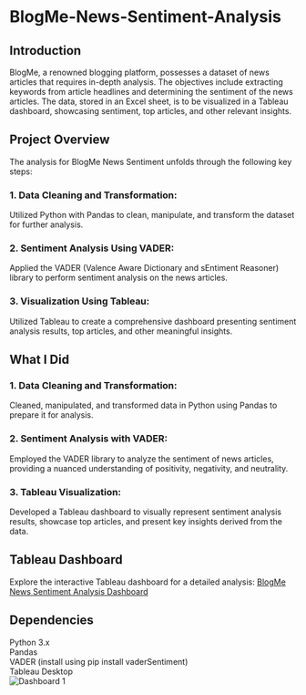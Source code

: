 # BlogMe-News-Sentiment-Analysis

## Introduction
BlogMe, a renowned blogging platform, possesses a dataset of news articles that requires in-depth analysis. The objectives include extracting keywords from article headlines and determining the sentiment of the news articles. The data, stored in an Excel sheet, is to be visualized in a Tableau dashboard, showcasing sentiment, top articles, and other relevant insights.

## Project Overview
The analysis for BlogMe News Sentiment unfolds through the following key steps:

### 1. Data Cleaning and Transformation:
  Utilized Python with Pandas to clean, manipulate, and transform the dataset for further analysis.
### 2. Sentiment Analysis Using VADER:
Applied the VADER (Valence Aware Dictionary and sEntiment Reasoner) library to perform sentiment analysis on the news articles.
### 3. Visualization Using Tableau:
Utilized Tableau to create a comprehensive dashboard presenting sentiment analysis results, top articles, and other meaningful insights.

## What I Did
### 1. Data Cleaning and Transformation:
Cleaned, manipulated, and transformed data in Python using Pandas to prepare it for analysis.
### 2. Sentiment Analysis with VADER:
Employed the VADER library to analyze the sentiment of news articles, providing a nuanced understanding of positivity, negativity, and neutrality.
### 3. Tableau Visualization:
Developed a Tableau dashboard to visually represent sentiment analysis results, showcase top articles, and present key insights derived from the data.

## Tableau Dashboard
Explore the interactive Tableau dashboard for a detailed analysis: [BlogMe News Sentiment Analysis Dashboard](https://public.tableau.com/app/profile/abhijit.mandape/viz/BlogMeNewsSentimentAnalysis_17031888894110/Dashboard1?publish=yes)

## Dependencies
Python 3.x <br>
Pandas <br>
VADER (install using pip install vaderSentiment) <br>
Tableau Desktop <br>
![Dashboard 1](https://github.com/abhivik/BlogMe-News-Sentiment-Analysis/assets/34742262/542c6f77-0f34-4c1e-a68d-0491b052b7cf)
